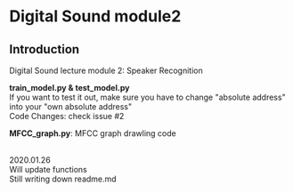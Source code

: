 # Digital Sound module2

## Introduction
Digital Sound lecture module 2: Speaker Recognition  

**train_model.py & test_model.py**<br>
If you want to test it out, make sure you have to change "absolute address" into your "own absolute address" <br>
Code Changes: check issue #2<br>

**MFCC_graph.py**: MFCC graph drawling code<br><br>

2020.01.26  
Will update functions  
Still writing down readme.md  
